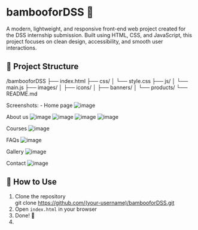 
# bambooforDSS 🌿

A modern, lightweight, and responsive front-end web project created for the DSS internship submission. Built using HTML, CSS, and JavaScript, this project focuses on clean design, accessibility, and smooth user interactions.

## 📁 Project Structure
/bambooforDSS
├── index.html
├── css/
│ └── style.css
├── js/
│ └── main.js
├── images/
│ ├── icons/
│ ├── banners/
│ └── products/
└── README.md

Screenshots: - 
Home page
![image](https://github.com/user-attachments/assets/b71d3061-7a61-4bb3-8396-f10c4a94ae7c)

About us 
![image](https://github.com/user-attachments/assets/ee1b492d-2ed1-4810-8c2c-b5aed730063d)
![image](https://github.com/user-attachments/assets/f60b3808-2701-4d72-8af6-bcdf56bc154a)
![image](https://github.com/user-attachments/assets/b9e12685-016f-4a91-9d62-049169738a6a)
![image](https://github.com/user-attachments/assets/fd48a2ac-aec5-4059-973c-ffefb3a3cf76)

Courses 
![image](https://github.com/user-attachments/assets/f0d1b681-aaf3-45b7-b24b-a258dc378a7d)

FAQs
![image](https://github.com/user-attachments/assets/c63dfba7-11c9-4923-bb9c-23d007b91a9b)

Gallery
![image](https://github.com/user-attachments/assets/ea984a8c-8653-415d-9040-496b39c53a22)

Contact
![image](https://github.com/user-attachments/assets/990dccb7-5311-468e-9a94-130b8eb89b88)




## 📂 How to Use

1. Clone the repository  
git clone https://github.com/(your-username)/bambooforDSS.git
2. Open `index.html` in your browser  
3. Done! 🎉
4. 
